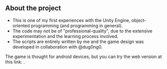 ## About the project
- This is one of my first experiences with the Unity Engine, object-oriented programming (and programming in general).
- The code may not be of "professional-quality", due to the extensive experimentation and the learning process involved.
- The scripts are entirely written by me and the game design was developed in collaboration with @dug0ng0.


The game is thought for android devices, but you can try the web version at this link: .
